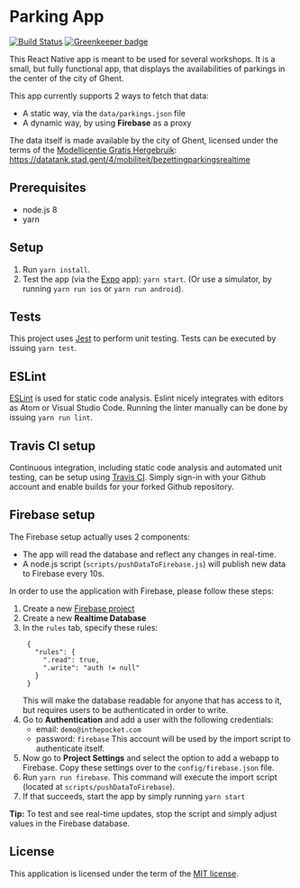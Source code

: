 # Parking App
[![Build Status](https://travis-ci.org/inthepocket/ghent-parking.svg?branch=master)](https://travis-ci.org/inthepocket/ghent-parking) [![Greenkeeper badge](https://badges.greenkeeper.io/inthepocket/ghent-parking.svg)](https://greenkeeper.io/)

This React Native app is meant to be used for several workshops. It is a small,
but fully functional app, that displays the availabilities of parkings in the
center of the city of Ghent.

This app currently supports 2 ways to fetch that data:
* A static way, via the `data/parkings.json` file
* A dynamic way, by using **Firebase** as a proxy

The data itself is made available by the city of Ghent, licensed under the
terms of the [Modellicentie Gratis Hergebruik](https://overheid.vlaanderen.be/sites/default/files/documenten/ict-egov/licenties/hergebruik/modellicentie_gratis_hergebruik_v1_0.html):
https://datatank.stad.gent/4/mobiliteit/bezettingparkingsrealtime

## Prerequisites

- node.js 8
- yarn

## Setup

1. Run `yarn install`.
2. Test the app (via the [Expo](https://expo.io/) app): `yarn start`. (Or use a simulator, by running `yarn run ios` or `yarn run android`).

## Tests
This project uses [Jest](https://facebook.github.io/jest/) to perform unit testing. Tests
can be executed by issuing `yarn test`.

## ESLint
[ESLint](https://eslint.org/) is used for static code analysis. Eslint nicely integrates
with editors as Atom or Visual Studio Code. Running the linter manually can be done
by issuing `yarn run lint`.

## Travis CI setup
Continuous integration, including static code analysis and automated unit testing, can
be setup using [Travis CI](https://travis-ci.org). Simply sign-in with your Github
account and enable builds for your forked Github repository.

## Firebase setup
The Firebase setup actually uses 2 components:
* The app will read the database and reflect any changes in real-time.
* A node.js script (`scripts/pushDataToFirebase.js`) will publish new data to Firebase every 10s.

In order to use the application with Firebase, please follow these steps:

1. Create a new [Firebase project](https://console.firebase.google.com)
2. Create a new **Realtime Database**
3. In the `rules` tab, specify these rules:
   ```
    {
      "rules": {
        ".read": true,
        ".write": "auth != null"
      }
    }
   ```
   This will make the database readable for anyone that has access
   to it, but requires users to be authenticated in order to write.
4. Go to **Authentication** and add a user with the following credentials:
    - email: `demo@inthepocket.com`
    - password: `firebase`
   This account will be used by the import script to authenticate itself.
5. Now go to **Project Settings** and select the option to add a webapp to Firebase. Copy these settings over to the `config/firebase.json` file.
6. Run `yarn run firebase`. This command will execute the import script (located at `scripts/pushDataToFirebase`).
7. If that succeeds, start the app by simply running `yarn start`

**Tip:** To test and see real-time updates, stop the script and simply adjust values in the Firebase database.

## License
This application is licensed under the term of the [MIT license](LICENSE).
